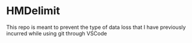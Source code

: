 # HMDelimit
This repo is meant to prevent the type of data loss that I have previously incurred while using git through VSCode

